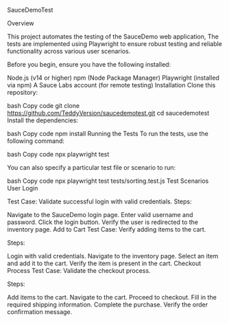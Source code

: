 SauceDemoTest

Overview

This project automates the testing of the SauceDemo web application, The tests are implemented using Playwright to ensure robust testing and reliable functionality across various user scenarios.

Before you begin, ensure you have the following installed:

Node.js (v14 or higher)
npm (Node Package Manager)
Playwright (installed via npm)
A Sauce Labs account (for remote testing)
Installation
Clone this repository:

bash
Copy code
git clone https://github.com/TeddyVersion/saucedemotest.git
cd saucedemotest
Install the dependencies:

bash
Copy code
npm install
Running the Tests
To run the tests, use the following command:

bash
Copy code
npx playwright test

You can also specify a particular test file or scenario to run:

bash
Copy code
npx playwright test tests/sorting.test.js
Test Scenarios
User Login

Test Case: Validate successful login with valid credentials.
Steps:

Navigate to the SauceDemo login page.
Enter valid username and password.
Click the login button.
Verify the user is redirected to the inventory page.
Add to Cart
Test Case: Verify adding items to the cart.

Steps:

Login with valid credentials.
Navigate to the inventory page.
Select an item and add it to the cart.
Verify the item is present in the cart.
Checkout Process
Test Case: Validate the checkout process.

Steps:

Add items to the cart.
Navigate to the cart.
Proceed to checkout.
Fill in the required shipping information.
Complete the purchase.
Verify the order confirmation message.
